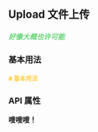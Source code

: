 ## Upload 文件上传

<h5 style="color: #66d476">好像大概也许可能</h5>

<script setup>
    import BasicDemo from '../demo/basic_demo.vue'
</script>

### 基本用法

<p style="color: #ffcf3f; font-size: 12px; font-weight: 900;"># 基本用法</p>
<BasicDemo />
<Preview comp="tree" demo="basic_demo" />


<!-- API表格 -->

### API 属性

<p style="color: var(--color-success); font-size: 14px; font-weight: 900;">嗖嗖嗖！</p>
<script setup>
    import ApiTable from '../../../src/components/api_table.vue'
    const data = {
        columns: [
            {
                title: '名称'
            },
            {
                title: '类型'
            },
            {
                title: '默认值'
            },
            {
                title: '说明'
            }
        ],
        item: [
            {
                name: 'options',
                type: 'Array',
                default: '[]',
                explain: '内容数据'
            },
            {
                name: 'none-header',
                type: 'Boolean',
                default: 'false | true',
                explain: '是否有序号'
            },
            {
                name: 'number-color',
                type: 'String',
                default: '#ffcf3f',
                explain: '序号颜色'
            },
            {
                name: 'text-color',
                type: 'String',
                default: 'black',
                explain: '文本颜色'
            },
            {
                name: 'height',
                type: 'String',
                default: '100%',
                explain: '高度属性'
            }
        ]
  }
</script>
<ApiTable :data="data" />
